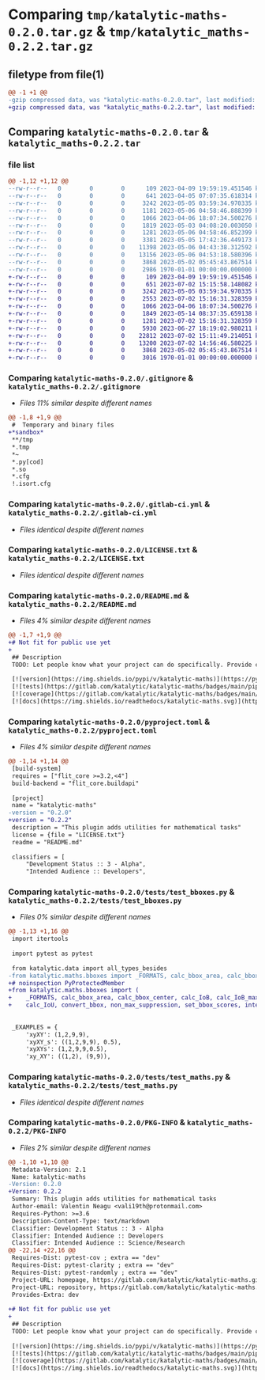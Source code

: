 # Comparing `tmp/katalytic-maths-0.2.0.tar.gz` & `tmp/katalytic_maths-0.2.2.tar.gz`

## filetype from file(1)

```diff
@@ -1 +1 @@
-gzip compressed data, was "katalytic-maths-0.2.0.tar", last modified: Sat May  6 04:59:10 2023, max compression
+gzip compressed data, was "katalytic_maths-0.2.2.tar", last modified: Fri Jan  1 00:00:00 2016, max compression
```

## Comparing `katalytic-maths-0.2.0.tar` & `katalytic_maths-0.2.2.tar`

### file list

```diff
@@ -1,12 +1,12 @@
--rw-r--r--   0        0        0      109 2023-04-09 19:59:19.451546 katalytic-maths-0.2.0/.coveragerc
--rw-r--r--   0        0        0      641 2023-04-05 07:07:35.618314 katalytic-maths-0.2.0/.gitignore
--rw-r--r--   0        0        0     3242 2023-05-05 03:59:34.970335 katalytic-maths-0.2.0/.gitlab-ci.yml
--rw-r--r--   0        0        0     1181 2023-05-06 04:58:46.888399 katalytic-maths-0.2.0/CHANGELOG.md
--rw-r--r--   0        0        0     1066 2023-04-06 18:07:34.500276 katalytic-maths-0.2.0/LICENSE.txt
--rw-r--r--   0        0        0     1819 2023-05-03 04:08:20.003050 katalytic-maths-0.2.0/README.md
--rw-r--r--   0        0        0     1281 2023-05-06 04:58:46.852399 katalytic-maths-0.2.0/pyproject.toml
--rw-r--r--   0        0        0     3381 2023-05-05 17:42:36.449173 katalytic-maths-0.2.0/src/katalytic/maths/__init__.py
--rw-r--r--   0        0        0    11398 2023-05-06 04:43:38.312592 katalytic-maths-0.2.0/src/katalytic/maths/bboxes.py
--rw-r--r--   0        0        0    13156 2023-05-06 04:53:18.580396 katalytic-maths-0.2.0/tests/test_bboxes.py
--rw-r--r--   0        0        0     3868 2023-05-02 05:45:43.867514 katalytic-maths-0.2.0/tests/test_maths.py
--rw-r--r--   0        0        0     2986 1970-01-01 00:00:00.000000 katalytic-maths-0.2.0/PKG-INFO
+-rw-r--r--   0        0        0      109 2023-04-09 19:59:19.451546 katalytic_maths-0.2.2/.coveragerc
+-rw-r--r--   0        0        0      651 2023-07-02 15:15:58.148082 katalytic_maths-0.2.2/.gitignore
+-rw-r--r--   0        0        0     3242 2023-05-05 03:59:34.970335 katalytic_maths-0.2.2/.gitlab-ci.yml
+-rw-r--r--   0        0        0     2553 2023-07-02 15:16:31.328359 katalytic_maths-0.2.2/CHANGELOG.md
+-rw-r--r--   0        0        0     1066 2023-04-06 18:07:34.500276 katalytic_maths-0.2.2/LICENSE.txt
+-rw-r--r--   0        0        0     1849 2023-05-14 08:37:35.659138 katalytic_maths-0.2.2/README.md
+-rw-r--r--   0        0        0     1281 2023-07-02 15:16:31.328359 katalytic_maths-0.2.2/pyproject.toml
+-rw-r--r--   0        0        0     5930 2023-06-27 18:19:02.980211 katalytic_maths-0.2.2/src/katalytic/maths/__init__.py
+-rw-r--r--   0        0        0    22812 2023-07-02 15:11:49.214051 katalytic_maths-0.2.2/src/katalytic/maths/bboxes.py
+-rw-r--r--   0        0        0    13200 2023-07-02 14:56:46.580225 katalytic_maths-0.2.2/tests/test_bboxes.py
+-rw-r--r--   0        0        0     3868 2023-05-02 05:45:43.867514 katalytic_maths-0.2.2/tests/test_maths.py
+-rw-r--r--   0        0        0     3016 1970-01-01 00:00:00.000000 katalytic_maths-0.2.2/PKG-INFO
```

### Comparing `katalytic-maths-0.2.0/.gitignore` & `katalytic_maths-0.2.2/.gitignore`

 * *Files 11% similar despite different names*

```diff
@@ -1,8 +1,9 @@
 #  Temporary and binary files
+*sandbox*
 **/tmp
 *.tmp
 *~
 *.py[cod]
 *.so
 *.cfg
 !.isort.cfg
```

### Comparing `katalytic-maths-0.2.0/.gitlab-ci.yml` & `katalytic_maths-0.2.2/.gitlab-ci.yml`

 * *Files identical despite different names*

### Comparing `katalytic-maths-0.2.0/LICENSE.txt` & `katalytic_maths-0.2.2/LICENSE.txt`

 * *Files identical despite different names*

### Comparing `katalytic-maths-0.2.0/README.md` & `katalytic_maths-0.2.2/README.md`

 * *Files 4% similar despite different names*

```diff
@@ -1,7 +1,9 @@
+# Not fit for public use yet
+
 ## Description
 TODO: Let people know what your project can do specifically. Provide context and add a link to any reference visitors might be unfamiliar with. A list of Features or a Background subsection can also be added here. If there are alternatives to your project, this is a good place to list differentiating factors.
 
 [![version](https://img.shields.io/pypi/v/katalytic-maths)](https://pypi.org/project/katalytic-maths/)
 [![tests](https://gitlab.com/katalytic/katalytic-maths/badges/main/pipeline.svg?key_text=tests&key_width=38)](https://gitlab.com/katalytic/katalytic-maths/-/commits/main)
 [![coverage](https://gitlab.com/katalytic/katalytic-maths/badges/main/coverage.svg)](https://gitlab.com/katalytic/katalytic-maths/-/commits/main)
 [![docs](https://img.shields.io/readthedocs/katalytic-maths.svg)](https://katalytic-maths.readthedocs.io/en/latest/)
```

### Comparing `katalytic-maths-0.2.0/pyproject.toml` & `katalytic_maths-0.2.2/pyproject.toml`

 * *Files 4% similar despite different names*

```diff
@@ -1,14 +1,14 @@
 [build-system]
 requires = ["flit_core >=3.2,<4"]
 build-backend = "flit_core.buildapi"
 
 [project]
 name = "katalytic-maths"
-version = "0.2.0"
+version = "0.2.2"
 description = "This plugin adds utilities for mathematical tasks"
 license = {file = "LICENSE.txt"}
 readme = "README.md"
 
 classifiers = [
     "Development Status :: 3 - Alpha",
     "Intended Audience :: Developers",
```

### Comparing `katalytic-maths-0.2.0/tests/test_bboxes.py` & `katalytic_maths-0.2.2/tests/test_bboxes.py`

 * *Files 0% similar despite different names*

```diff
@@ -1,13 +1,16 @@
 import itertools
 
 import pytest as pytest
 
 from katalytic.data import all_types_besides
-from katalytic.maths.bboxes import _FORMATS, calc_bbox_area, calc_bbox_center, calc_IoB, calc_IoB_max, calc_IoB_min, calc_IoU, convert_bbox, non_max_suppression, set_bbox_scores, intersect_bboxes, is_bbox
+# noinspection PyProtectedMember
+from katalytic.maths.bboxes import (
+    _FORMATS, calc_bbox_area, calc_bbox_center, calc_IoB, calc_IoB_max, calc_IoB_min,
+    calc_IoU, convert_bbox, non_max_suppression, set_bbox_scores, intersect_bboxes, is_bbox)
 
 
 _EXAMPLES = {
     'xyXY': (1,2,9,9),
     'xyXY_s': ((1,2,9,9), 0.5),
     'xyXYs': (1,2,9,9,0.5),
     'xy_XY': ((1,2), (9,9)),
```

### Comparing `katalytic-maths-0.2.0/tests/test_maths.py` & `katalytic_maths-0.2.2/tests/test_maths.py`

 * *Files identical despite different names*

### Comparing `katalytic-maths-0.2.0/PKG-INFO` & `katalytic_maths-0.2.2/PKG-INFO`

 * *Files 2% similar despite different names*

```diff
@@ -1,10 +1,10 @@
 Metadata-Version: 2.1
 Name: katalytic-maths
-Version: 0.2.0
+Version: 0.2.2
 Summary: This plugin adds utilities for mathematical tasks
 Author-email: Valentin Neagu <vali19th@protonmail.com>
 Requires-Python: >=3.6
 Description-Content-Type: text/markdown
 Classifier: Development Status :: 3 - Alpha
 Classifier: Intended Audience :: Developers
 Classifier: Intended Audience :: Science/Research
@@ -22,14 +22,16 @@
 Requires-Dist: pytest-cov ; extra == "dev"
 Requires-Dist: pytest-clarity ; extra == "dev"
 Requires-Dist: pytest-randomly ; extra == "dev"
 Project-URL: homepage, https://gitlab.com/katalytic/katalytic-maths.git
 Project-URL: repository, https://gitlab.com/katalytic/katalytic-maths.git
 Provides-Extra: dev
 
+# Not fit for public use yet
+
 ## Description
 TODO: Let people know what your project can do specifically. Provide context and add a link to any reference visitors might be unfamiliar with. A list of Features or a Background subsection can also be added here. If there are alternatives to your project, this is a good place to list differentiating factors.
 
 [![version](https://img.shields.io/pypi/v/katalytic-maths)](https://pypi.org/project/katalytic-maths/)
 [![tests](https://gitlab.com/katalytic/katalytic-maths/badges/main/pipeline.svg?key_text=tests&key_width=38)](https://gitlab.com/katalytic/katalytic-maths/-/commits/main)
 [![coverage](https://gitlab.com/katalytic/katalytic-maths/badges/main/coverage.svg)](https://gitlab.com/katalytic/katalytic-maths/-/commits/main)
 [![docs](https://img.shields.io/readthedocs/katalytic-maths.svg)](https://katalytic-maths.readthedocs.io/en/latest/)
```

